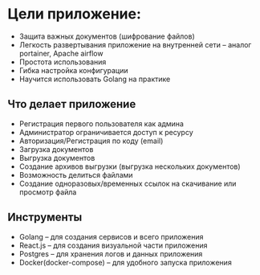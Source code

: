 # Цели приложение:

- Защита важных документов (шифрование файлов)
- Легкость развертывания приложение на внутренней сети – аналог portainer, Apache airflow
- Простота использования
- Гибка настройка конфигурации
- Научится использовать Golang на практике 

## Что делает приложение

- Регистрация первого пользователя как админа
- Администратор ограничивается доступ к ресурсу
- Авторизация/Регистрация по коду (email)
- Загрузка документов
- Выгрузка документов
- Создание архивов выгрузки (выгрузка нескольких документов)
- Возможность делиться файлами
- Создание одноразовых/временных ссылок на скачивание или просмотр файла

## Инструменты

- Golang – для создания сервисов и всего приложения
- React.js – для создания визуальной части приложения
- Postgres – для хранения логов и данных приложения
- Docker(docker-compose) – для удобного запуска приложения
